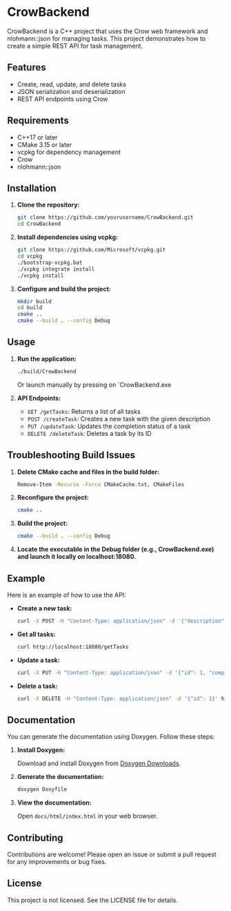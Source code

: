 # CrowBackend

CrowBackend is a C++ project that uses the Crow web framework and nlohmann::json for managing tasks. This project demonstrates how to create a simple REST API for task management.

## Features

- Create, read, update, and delete tasks
- JSON serialization and deserialization
- REST API endpoints using Crow

## Requirements

- C++17 or later
- CMake 3.15 or later
- vcpkg for dependency management
- Crow
- nlohmann::json

## Installation

1. **Clone the repository:**

    ```sh
    git clone https://github.com/yourusername/CrowBackend.git
    cd CrowBackend
    ```

2. **Install dependencies using vcpkg:**

    ```sh
    git clone https://github.com/Microsoft/vcpkg.git
    cd vcpkg
    ./bootstrap-vcpkg.bat
    ./vcpkg integrate install
    ./vcpkg install 
    ```

3. **Configure and build the project:**

    ```sh
    mkdir build
    cd build
    cmake ..
    cmake --build . --config Debug
    ```

## Usage

1. **Run the application:**

    ```sh
    ./build/CrowBackend
    ```
    Or launch manually by pressing on `CrowBackend.exe

2. **API Endpoints:**

    - `GET /getTasks`: Returns a list of all tasks
    - `POST /createTask`: Creates a new task with the given description
    - `PUT /updateTask`: Updates the completion status of a task
    - `DELETE /deleteTask`: Deletes a task by its ID

## Troubleshooting Build Issues

1. **Delete CMake cache and files in the build folder:**
    ```sh
    Remove-Item -Recurse -Force CMakeCache.txt, CMakeFiles
    ```
2. **Reconfigure the project:**
    ```sh
    cmake ..
    ```
3. **Build the project:**
    ```sh
    cmake --build . --config Debug
    ```
4. **Locate the executable in the Debug folder (e.g., CrowBackend.exe) and launch it locally on localhost:18080.**


## Example

Here is an example of how to use the API:

- **Create a new task:**

    ```sh
    curl -X POST -H "Content-Type: application/json" -d '{"description": "Complete the project"}' http://localhost:18080/createTask
    ```

- **Get all tasks:**

    ```sh
    curl http://localhost:18080/getTasks
    ```

- **Update a task:**

    ```sh
    curl -X PUT -H "Content-Type: application/json" -d '{"id": 1, "completed": true}' http://localhost:18080/updateTask
    ```

- **Delete a task:**

    ```sh
    curl -X DELETE -H "Content-Type: application/json" -d '{"id": 1}' http://localhost:18080/deleteTask
    ```

## Documentation

You can generate the documentation using Doxygen. Follow these steps:

1. **Install Doxygen:**

    Download and install Doxygen from [Doxygen Downloads](http://www.doxygen.nl/download.html).

2. **Generate the documentation:**

    ```sh
    doxygen Doxyfile
    ```

3. **View the documentation:**

    Open `docs/html/index.html` in your web browser.

## Contributing

Contributions are welcome! Please open an issue or submit a pull request for any improvements or bug fixes.

## License

This project is not licensed. See the LICENSE file for details.
